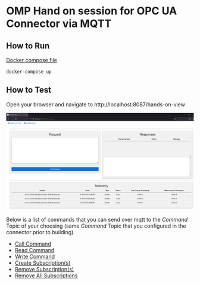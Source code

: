 # OMP Hand on session for OPC UA Connector via MQTT

## How to Run

[Docker compose file](docker-compose.yaml)
  ```
  docker-compose up
  ```
  

## How to Test

Open your browser and navigate to http://localhost:8087/hands-on-view

![Hands on View](images/landingPage.png)

Below is a list of commands that you can send over mqtt to the *Command* Topic of your choosing (same *Command* Topic that you configured in the connector prior to building).
- [Call Command](commands/callCommand.json)
- [Read Command](commands/readCommand.json)
- [Write Command](commands/writeCommand.json)
- [Create Subscription(s)](commands/createSubscriptionCommand.json)
- [Remove Subscription(s)](commands/removeSubscriptionCommand.json)
- [Remove All Subscriptions](commands/removeAllSubscriptionsCommand.json)